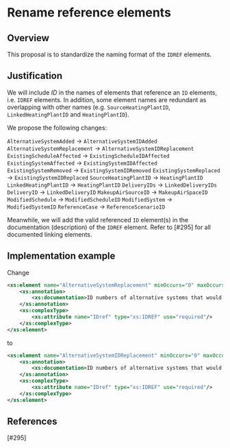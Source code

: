# Rename reference elements

## Overview

This proposal is to standardize the naming format of the `IDREF` elements.

## Justification

We will include *ID* in the names of elements that reference an `ID` elements, i.e. `IDREF` elements. In addition, some element names are redundant as overlapping with other names (e.g. `SourceHeatingPlantID`, `LinkedHeatingPlantID` and `HeatingPlantID`). 

We propose the following changes:

`AlternativeSystemAdded` -> `AlternativeSystemIDAdded`
`AlternativeSystemReplacement` -> `AlternativeSystemIDReplacement`
`ExistingScheduleAffected` -> `ExistingScheduleIDAffected`
`ExistingSystemAffected` -> `ExistingSystemIDAffected`
`ExistingSystemRemoved` -> `ExistingSystemIDRemoved`
`ExistingSystemReplaced` -> `ExistingSystemIDReplaced`
`SourceHeatingPlantID` -> `HeatingPlantID`
`LinkedHeatingPlantID` -> `HeatingPlantID`
`DeliveryIDs` -> `LinkedDeliveryIDs`
`DeliveryID` -> `LinkedDeliveryID`
`MakeupAirSourceID` -> `MakeupAirSpaceID`
`ModifiedSchedule` -> `ModifiedScheduleID`
`ModifiedSystem` -> `ModifiedSystemID`
`ReferenceCase` -> `ReferenceScenarioID`

Meanwhile, we will add the valid referenced `ID` element(s) in the documentation (description) of the `IDREF` element. Refer to [#295] for all documented linking elements.

## Implementation example

Change
```xml
<xs:element name="AlternativeSystemReplacement" minOccurs="0" maxOccurs="unbounded">
    <xs:annotation>
        <xs:documentation>ID numbers of alternative systems that would replace the existing systems.</xs:documentation>
    </xs:annotation>
    <xs:complexType>
        <xs:attribute name="IDref" type="xs:IDREF" use="required"/>
    </xs:complexType>
</xs:element>
```
to
```xml
<xs:element name="AlternativeSystemIDReplacement" minOccurs="0" maxOccurs="unbounded">
    <xs:annotation>
        <xs:documentation>ID numbers of alternative systems that would replace the existing systems. Valid reference paths: BuildingSync/Facilities/Facility/Systems/***Systems/***System.</xs:documentation>
    </xs:annotation>
    <xs:complexType>
        <xs:attribute name="IDref" type="xs:IDREF" use="required"/>
    </xs:complexType>
</xs:element>
```

## References
[#295]
